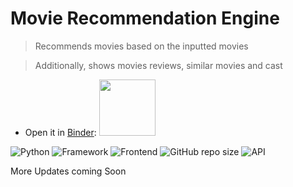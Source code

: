# Movie Recommendation Engine

> Recommends movies based on the inputted movies

> Additionally, shows movies reviews, similar movies and cast

* Open it in [Binder](https://gesis.mybinder.org/binder/v2/gh/Gonnuru/Movie_Recommender_System/185edd81fe82e1b5f0c5495bb4ace0f600619240):
<a href="https://gesis.mybinder.org/binder/v2/gh/Gonnuru/Movie_Recommender_System/185edd81fe82e1b5f0c5495bb4ace0f600619240"><img src="https://matthiasbussonnier.com/posts/img/binder_logo_128x128.png" width="90" /></a>

![Python](https://img.shields.io/badge/Python-3.8-blueviolet)
![Framework](https://img.shields.io/badge/Framework-Flask-red)
![Frontend](https://img.shields.io/badge/Frontend-HTML/CSS/JS-green)
![GitHub repo size](https://img.shields.io/github/repo-size/Gonnuru/Movie_Recommender_System)
![API](https://img.shields.io/badge/API-TMDB-fcba03)

More Updates coming Soon

